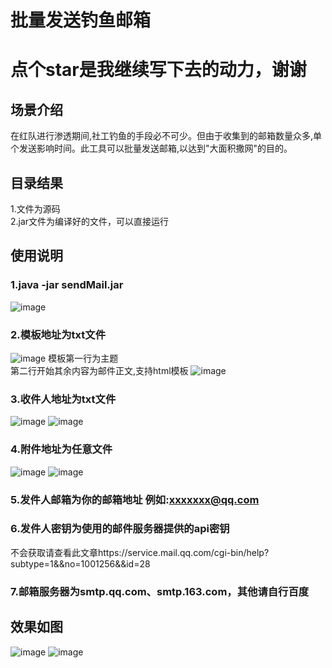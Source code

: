 # 批量发送钓鱼邮箱
# 点个star是我继续写下去的动力，谢谢
## 场景介绍
在红队进行渗透期间,社工钓鱼的手段必不可少。但由于收集到的邮箱数量众多,单个发送影响时间。此工具可以批量发送邮箱,以达到"大面积撒网"的目的。
## 目录结果
1.文件为源码  </br>
2.jar文件为编译好的文件，可以直接运行
## 使用说明
### 1.java -jar sendMail.jar
![image](https://user-images.githubusercontent.com/52184829/113479806-af914980-94c3-11eb-99e2-b86499b081e0.png)
### 2.模板地址为txt文件
![image](https://user-images.githubusercontent.com/52184829/113479844-dcddf780-94c3-11eb-9705-97fdeb1c60d2.png)
模板第一行为主题 </br>
第二行开始其余内容为邮件正文,支持html模板
![image](https://user-images.githubusercontent.com/52184829/113479854-e8312300-94c3-11eb-8924-26e01f12ab32.png)
### 3.收件人地址为txt文件
![image](https://user-images.githubusercontent.com/52184829/113479941-54138b80-94c4-11eb-8838-643280063417.png)
![image](https://user-images.githubusercontent.com/52184829/113479960-71485a00-94c4-11eb-9439-5406cd070eab.png)
### 4.附件地址为任意文件
![image](https://user-images.githubusercontent.com/52184829/113479989-9b018100-94c4-11eb-983a-d62680bbb904.png)
![image](https://user-images.githubusercontent.com/52184829/113480011-bec4c700-94c4-11eb-8176-d56560eff7c9.png)
### 5.发件人邮箱为你的邮箱地址 例如:xxxxxxx@qq.com
### 6.发件人密钥为使用的邮件服务器提供的api密钥
不会获取请查看此文章https://service.mail.qq.com/cgi-bin/help?subtype=1&&no=1001256&&id=28
### 7.邮箱服务器为smtp.qq.com、smtp.163.com，其他请自行百度
## 效果如图
![image](https://user-images.githubusercontent.com/52184829/113480128-64783600-94c5-11eb-83b4-676a340bfa42.png)
![image](https://user-images.githubusercontent.com/52184829/113480221-dc466080-94c5-11eb-9c1e-04170f075fbc.png)




